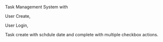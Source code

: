 Task Management System with

 User Create,
 
 User Login,
 
 Task create with schdule date and complete with multiple checkbox actions.
